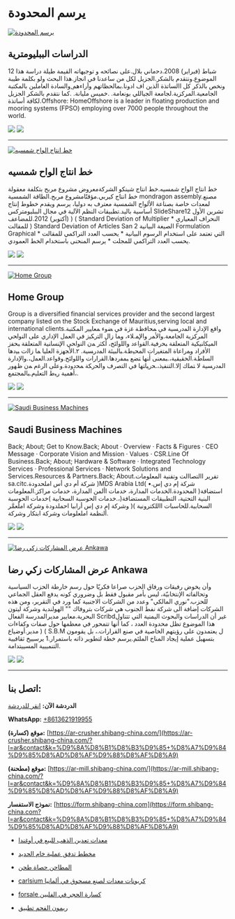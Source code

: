 # يرسم المحدودة

<a href="https://swt.shibang-china.com/?l=ar&img&k=%D9%8A%D8%B1%D8%B3%D9%85+%D8%A7%D9%84%D9%85%D8%AD%D8%AF%D9%88%D8%AF%D8%A9" target="_blank">![يرسم المحدودة](http://static.shibang-china.com/all-800x300/1358.jpg)</a>

## الدراسات الببليومترية
12 شباط (فبراير) 2008.دﺣﻣﺎﻧﻲ ﺑﻼل.على نصائحه و توجيهاته القيمة طيلة دراسة هذا الموضوع.ونتقدم بالشكر.الجزيل لكل من ساعدنا في انجاز.هذا البحث ولو بكلمة طيبة ونخص بالذكر كل االساتذة الذين اف ادونا.بمالحظاتهم وأراءهم,والسادة العاملين بالمكتبة الجامعية.المركزية.لجامعة الجياللي بونعامة. .خميس مليانة. .كما نتقدم بالشكر الجزيل لكافة أساتذة.Offshore: HomeOffshore is a leader in floating production and mooring systems (FPSO) employing over 7000 people throughout the world.


<a href="https://whatsapp.shibangsoft.com/WhatsApp.php" target="_blank" title="WhatsApp">![](http://static.shibang-china.com/icon/whatsapp.png)</a> <a href="https://swt.shibang-china.com/?l=ar&icon&k=%D9%8A%D8%B1%D8%B3%D9%85+%D8%A7%D9%84%D9%85%D8%AD%D8%AF%D9%88%D8%AF%D8%A9" target="_blank">![](http://static.shibang-china.com/icon/chat-ar.png)</a>

---

<a href="https://swt.shibang-china.com/?l=ar&img&k=%D9%8A%D8%B1%D8%B3%D9%85+%D8%A7%D9%84%D9%85%D8%AD%D8%AF%D9%88%D8%AF%D8%A9" target="_blank">![خط انتاج الواح شمسيه](http://static.shibang-china.com/all-800x300/834.jpg)</a>

## خط انتاج الواح شمسيه
خط انتاج الواح شمسيه.خط انتاج شينكو الشركةمعروض مشروع مربح بتكلفة معقولة خط انتاج كيربي.مؤقتًامشروع مربح.الطاقة الشمسية mondragon assembly.مصنع لمعدات خاصة بصناعة الألواح الشمسية معترف به دوليا، يرسم ويقدم خطوط إنتاج أساسية باليد.تطبيقات النظم الآلية في مجال الببليومتركس SlideShare12 تشرين الأول (أكتوبر) 2012.للمضاعف ) ( Standard Deviation of Multiplier * النحراف المعياري للمقالت ) Standard Deviation of Articles San 2 الصيغة البيانية Formulation Graphical التي تعتمد على استخدام الرسوم البيانية * يحسب العدد التراكمي للمقالت * يحسب العدد التراكمي للمجلت * يرسم المنحنى باستخدام الخط العمودي.


<a href="https://whatsapp.shibangsoft.com/WhatsApp.php" target="_blank" title="WhatsApp">![](http://static.shibang-china.com/icon/whatsapp.png)</a> <a href="https://swt.shibang-china.com/?l=ar&icon&k=%D9%8A%D8%B1%D8%B3%D9%85+%D8%A7%D9%84%D9%85%D8%AD%D8%AF%D9%88%D8%AF%D8%A9" target="_blank">![](http://static.shibang-china.com/icon/chat-ar.png)</a>

---

<a href="https://swt.shibang-china.com/?l=ar&img&k=%D9%8A%D8%B1%D8%B3%D9%85+%D8%A7%D9%84%D9%85%D8%AD%D8%AF%D9%88%D8%AF%D8%A9" target="_blank">![Home Group](http://static.shibang-china.com/all-800x300/1046.jpg)</a>

## Home Group
Group is a diversified financial services provider and the second largest company listed on the Stock Exchange of Mauritius,serving local and international clients.ﻭﺍﻗﻊ ﺍﻹﺩﺍﺭﺓ ﺍﻟﻤﺩﺭﺴﻴﺔ ﻓﻲ ﻤﺤﺎﻓﻅﺔ ﻏﺯﺓ ﻓﻲ ﻀﻭﺀ ﻤﻌﺎﻴﻴﺭ المكتبة المركزية الجامعة.ﻭﺍﻷﻤﺭ ﻭﺍﻹﻤ.ﻼﺀ، ﻭﻤﺎ ﺯﺍل ﺍﻟﺘﺭﻜﻴﺯ ﻓﻲ ﺍﻟﻌﻤل ﺍﻹﺩﺍﺭﻱ ﻋﻠﻰ ﺍﻟﻨﻭﺍﺤﻲ ﺍﻟﻤﻴﻜﺎﻨﻴﻜﻴﺔ ﺍﻟﻤﺘﻌﻠﻘﺔ ﺒﺤﺭﻓﻴﺔ.ﺍﻟﻘﻭﺍﻋﺩ ﻭﺍﻟﻠﻭﺍﺌﺢ، ﺃﻜﺜﺭ ﻤﻥ ﺍﻟﻨﻭﺍﺤﻲ ﺍﻹﻨﺴﺎﻨﻴﺔ ﺍﻟﻤﺘﻌﻠﻘﺔ ﺒﺤﻔﺯ ﺍﻷﻓﺭﺍﺩ ﻭﻤﺭﺍﻋﺎﺓ ﺍﻟﻤﺘﻐﻴﺭﺍﺕ ﺍﻟﻤﺤﻴﻁﺔ.ﺒﺎﻟﺒﻴﺌﺔ ﺍﻟﻤﺩﺭﺴﻴﺔ. ٢.ﺍﻷﺠﻬﺯﺓ ﺍﻟﻌﻠﻴﺎ ﻤﺎ ﺯﺍﻟﺕ ﺒﻴﺩﻫﺎ ﺍﻟﺴﻠﻁﺔ.ﺍﻟﺤﻘﻴﻘﻴﺔ،.ﺒﻤﻌﻨﻰ ﺃﻨﻬﺎ ﺘﻀﻊ ﺒﻤﻔﺭﺩﻫﺎ.ﺍﻟﻘﺭﺍﺭﺍﺕ ﻭﺍﻟﻠﻭﺍﺌﺢ.ﻭﻗﻭﺍﻋﺩ.ﺍﻟﻌﻤل،.ﻭﺍﻹﺩﺍﺭﺓ ﺍﻟﻤﺩﺭﺴﻴﺔ ﻻ ﺘﻤﻠﻙ ﺇﻻ.ﺍﻟﺘﻨﻔﻴﺫ،.ﺤﺭﻴﺎﺘﻬﺎ ﻓﻲ ﺍﻟﺘﺼﺭﻑ ﻭﺍﻟﺤﺭﻜﺔ ﻤﺤﺩﻭﺩﺓ.ﻭﻋﻠﻰ ﺍﻟﺭﻏﻡ ﻤﻥ ﻅﻬﻭﺭ ﺃﻫﻤﻴﺔ ﺭﺒﻁ ﺍﻟﺘﻌﻠﻴﻡ.ﺒﺎﻟﻤﺠﺘﻤﻊ،.


<a href="https://whatsapp.shibangsoft.com/WhatsApp.php" target="_blank" title="WhatsApp">![](http://static.shibang-china.com/icon/whatsapp.png)</a> <a href="https://swt.shibang-china.com/?l=ar&icon&k=%D9%8A%D8%B1%D8%B3%D9%85+%D8%A7%D9%84%D9%85%D8%AD%D8%AF%D9%88%D8%AF%D8%A9" target="_blank">![](http://static.shibang-china.com/icon/chat-ar.png)</a>

---

<a href="https://swt.shibang-china.com/?l=ar&img&k=%D9%8A%D8%B1%D8%B3%D9%85+%D8%A7%D9%84%D9%85%D8%AD%D8%AF%D9%88%D8%AF%D8%A9" target="_blank">![Saudi Business Machines](http://static.shibang-china.com/all-800x300/1227.jpg)</a>

## Saudi Business Machines
Back; About; Get to Know.Back; About &middot; Overview &middot; Facts &amp; Figures &middot; CEO Message &middot; Corporate Vision and Mission &middot; Values &middot; CSR.Line Of Business.Back; About; Hardware &amp; Software &middot; Integrated Technology Services &middot; Professional Services &middot; Network Solutions and Services.Resources &amp; Partners.Back; About.تقرير االتصاالت وتقنية المعلومات sa.citc.شركة أم دي أس املحدودة )MDS Arabia Ltd( •.شركة إم دي إس المحدودة.الخدمات المدارة، خدمات األمن المدارة، خدمات مراكز.المعلومات )استضافة البنية التحتية، التطبيقات المستضافة(،.خدمات الحوسبة السحابية )خدمات الحوسبة السحابية.للحاسبات االلكترونية )( وشركة إم دي إس أرابيا احملدودة وشركة املُعمَّر ألنظمة املعلومات وشركة ابتكار وشركة.


<a href="https://whatsapp.shibangsoft.com/WhatsApp.php" target="_blank" title="WhatsApp">![](http://static.shibang-china.com/icon/whatsapp.png)</a> <a href="https://swt.shibang-china.com/?l=ar&icon&k=%D9%8A%D8%B1%D8%B3%D9%85+%D8%A7%D9%84%D9%85%D8%AD%D8%AF%D9%88%D8%AF%D8%A9" target="_blank">![](http://static.shibang-china.com/icon/chat-ar.png)</a>

---

<a href="https://swt.shibang-china.com/?l=ar&img&k=%D9%8A%D8%B1%D8%B3%D9%85+%D8%A7%D9%84%D9%85%D8%AD%D8%AF%D9%88%D8%AF%D8%A9" target="_blank">![عرض المشاركات زكي رضا Ankawa](http://static.shibang-china.com/all-800x300/759.jpg)</a>

## عرض المشاركات زكي رضا Ankawa
وأن يخوض رفيقات ورفاق الحزب صراعا فكريّا حول رسم خارطة الحزب السياسية وتحالفاته الإنتخابيّة، ليس بأمر مقبول فقط بل وضروري كونه يدفع العقل الجماعي للحزب.&quot;نوري المالكي&quot; وعدد من الشركات الاجنبية كما ورد في التقرير، ومن هذه الشركات إضافة الى شركة نفط الجنوب هي شركات بتروفاك &quot;&quot; الهولندية وشركة ليتون البحرية.معايير مديرالمدرسة الفعال Scribdغير أن الدراسات والبحوث اليمنية التي تتناول هذا الموضوع تظل محدودة العدد ، كما أنها تتمحور في معظمها حول صفات وكفاءات مدير.أوضياع ) ( S.B.M ل يعتمدون على رؤيتهم الخاصية في صنع القرارات.، بل يقومون بتسهيل عملية إيجاد المناخ الملئم.يرسم خطة لتطوير ذاته باستمرار.1 يرسييخ ثقافيية التنمييية المسييتدامة.


<a href="https://whatsapp.shibangsoft.com/WhatsApp.php" target="_blank" title="WhatsApp">![](http://static.shibang-china.com/icon/whatsapp.png)</a> <a href="https://swt.shibang-china.com/?l=ar&icon&k=%D9%8A%D8%B1%D8%B3%D9%85+%D8%A7%D9%84%D9%85%D8%AD%D8%AF%D9%88%D8%AF%D8%A9" target="_blank">![](http://static.shibang-china.com/icon/chat-ar.png)</a>

---
## اتصل بنا:

**الدردشة الآن:** [انقر للدردشة](https://swt.shibang-china.com?l=ar&contact&k=%D9%8A%D8%B1%D8%B3%D9%85+%D8%A7%D9%84%D9%85%D8%AD%D8%AF%D9%88%D8%AF%D8%A9)

**WhatsApp:**  [+8613621919955](https://whatsapp.shibangsoft.com/WhatsApp.php)

**موقع (كسارة):** [https://ar-crusher.shibang-china.com/](https://ar-crusher.shibang-china.com/?l=ar&contact&k=%D9%8A%D8%B1%D8%B3%D9%85+%D8%A7%D9%84%D9%85%D8%AD%D8%AF%D9%88%D8%AF%D8%A9)

**موقع (مطحنة):** [https://ar-mill.shibang-china.com/](https://ar-mill.shibang-china.com/?l=ar&contact&k=%D9%8A%D8%B1%D8%B3%D9%85+%D8%A7%D9%84%D9%85%D8%AD%D8%AF%D9%88%D8%AF%D8%A9)

**نموذج الاستفسار:** [https://form.shibang-china.com](https://form.shibang-china.com?l=ar&contact&k=%D9%8A%D8%B1%D8%B3%D9%85+%D8%A7%D9%84%D9%85%D8%AD%D8%AF%D9%88%D8%AF%D8%A9)

* [معدات تعدين الذهب للبيع في أوغندا](../30/%D9%85%D8%B9%D8%AF%D8%A7%D8%AA%20%D8%AA%D8%B9%D8%AF%D9%8A%D9%86%20%D8%A7%D9%84%D8%B0%D9%87%D8%A8%20%D9%84%D9%84%D8%A8%D9%8A%D8%B9%20%D9%81%D9%8A%20%D8%A3%D9%88%D8%BA%D9%86%D8%AF%D8%A7.md)

* [مخطط تدفق عملية خام الحديد](../27/%D9%85%D8%AE%D8%B7%D8%B7%20%D8%AA%D8%AF%D9%81%D9%82%20%D8%B9%D9%85%D9%84%D9%8A%D8%A9%20%D8%AE%D8%A7%D9%85%20%D8%A7%D9%84%D8%AD%D8%AF%D9%8A%D8%AF.md)

* [المطاحن حصاة طحن](../26/%D8%A7%D9%84%D9%85%D8%B7%D8%A7%D8%AD%D9%86%20%D8%AD%D8%B5%D8%A7%D8%A9%20%D8%B7%D8%AD%D9%86.md)

* [carlsium كربونات معدات لصنع مسحوق في ألمانيا](../29/carlsium%20%D9%83%D8%B1%D8%A8%D9%88%D9%86%D8%A7%D8%AA%20%D9%85%D8%B9%D8%AF%D8%A7%D8%AA%20%D9%84%D8%B5%D9%86%D8%B9%20%D9%85%D8%B3%D8%AD%D9%88%D9%82%20%D9%81%D9%8A%20%D8%A3%D9%84%D9%85%D8%A7%D9%86%D9%8A%D8%A7.md)

* [forsale كسارة الحجر في الفلبين](../29/forsale%20%D9%83%D8%B3%D8%A7%D8%B1%D8%A9%20%D8%A7%D9%84%D8%AD%D8%AC%D8%B1%20%D9%81%D9%8A%20%D8%A7%D9%84%D9%81%D9%84%D8%A8%D9%8A%D9%86.md)

* [ريمون الفحم تطبيق](../26/%D8%B1%D9%8A%D9%85%D9%88%D9%86%20%D8%A7%D9%84%D9%81%D8%AD%D9%85%20%D8%AA%D8%B7%D8%A8%D9%8A%D9%82.md)